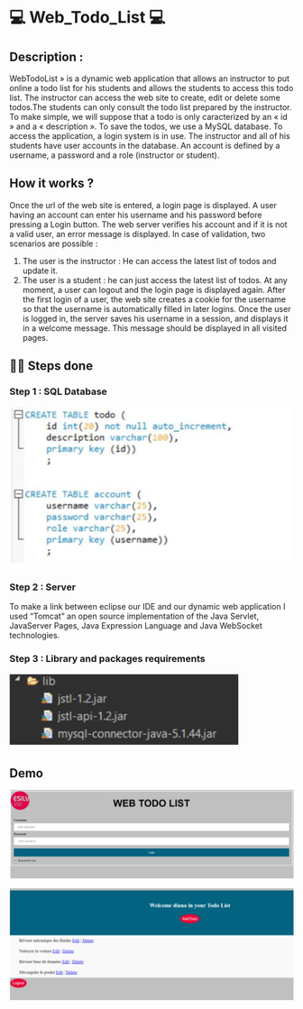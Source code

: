 # 💻 Web_Todo_List 💻

## Description :

 WebTodoList » is a dynamic web application that allows an instructor to put online a todo list for his students and allows the students to access this todo list.
The instructor can access the web site to create, edit or delete some todos.The students can only consult the todo list prepared by the instructor.
To make simple, we will suppose that a todo is only caracterized by an « id » and a « description ».
To save the todos, we use a MySQL database. To access the application, a login system is in use. The instructor and all of his students have user accounts in the database. An account is defined by a username, a password and a role (instructor or student).

## How it works ?

Once the url of the web site is entered, a login page is displayed. A user having an account can enter his username and his password before pressing a Login button. The web server verifies his account and if it is not a valid user, an error message is displayed.
In case of validation, two scenarios are possible :
1. The user is the instructor : He can access the latest list of todos and update it.
2. The user is a student : he can just access the latest list of todos.
At any moment, a user can logout and the login page is displayed again.
After the first login of a user, the web site creates a cookie for the username so that the username is automatically filled in later logins.
Once the user is logged in, the server saves his username in a session, and displays it in a welcome message. This message should be displayed in all visited pages.


## 🏃‍♀️ Steps done

### Step 1 : SQL Database

![capture1](capture1.jpg) 





### Step 2 : Server

To make a link between eclipse our IDE and our dynamic web application I used “Tomcat” an open source implementation of the Java Servlet, JavaServer Pages, Java Expression Language and Java WebSocket technologies.

### Step 3 : Library and packages requirements

![capture2](capture2.jpg) 


## Demo


![capture3](capture3.jpg) 


![capture4](capture4.jpg) 




